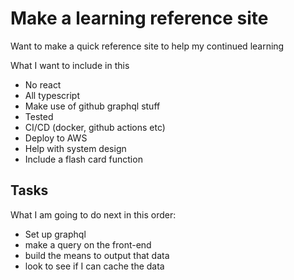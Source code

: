 # Make a learning reference site

Want to make a quick reference site to help my continued learning

What I want to include in this

- No react
- All typescript
- Make use of github graphql stuff
- Tested
- CI/CD (docker, github actions etc)
- Deploy to AWS
- Help with system design
- Include a flash card function

## Tasks

What I am going to do next in this order:

- Set up graphql
- make a query on the front-end
- build the means to output that data
- look to see if I can cache the data
